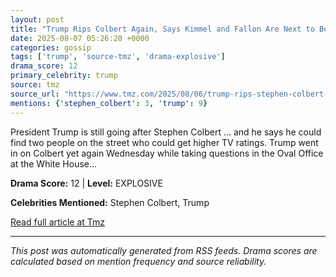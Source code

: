 ```yaml
---
layout: post
title: "Trump Rips Colbert Again, Says Kimmel and Fallon Are Next to Be Canceled"
date: 2025-08-07 05:26:20 +0000
categories: gossip
tags: ['trump', 'source-tmz', 'drama-explosive']
drama_score: 12
primary_celebrity: trump
source: tmz
source_url: "https://www.tmz.com/2025/08/06/trump-rips-stephen-colbert-again/"
mentions: {'stephen_colbert': 3, 'trump': 9}
---
```


President Trump is still going after Stephen Colbert ... and he says he could find two people on the street who could get higher TV ratings. Trump went in on Colbert yet again Wednesday while taking questions in the Oval Office at the White House&hellip;

**Drama Score:** 12 | **Level:** EXPLOSIVE

**Celebrities Mentioned:** Stephen Colbert, Trump

[Read full article at Tmz](https://www.tmz.com/2025/08/06/trump-rips-stephen-colbert-again/)

---
*This post was automatically generated from RSS feeds. Drama scores are calculated based on mention frequency and source reliability.*
